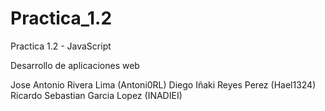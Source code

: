 # Practica_1.2
Practica 1.2 - JavaScript

Desarrollo de aplicaciones web

Jose Antonio Rivera Lima (Antoni0RL)
Diego Iñaki Reyes Perez (Hael1324)
Ricardo Sebastian Garcia Lopez (INADIEI)
